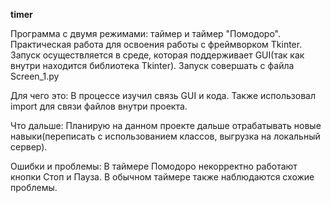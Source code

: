 <b>timer</b>

Программа с двумя режимами: таймер и таймер "Помодоро".
Практическая работа для освоения работы с фреймворком Tkinter.
Запуск осуществляется в среде, которая поддерживает GUI(так как внутри находится библиотека Tkinter). Запуск совершать с файла Screen_1.py

Для чего это:
В процессе изучил связь GUI и кода. Также использовал import для связи файлов внутри проекта.

Что дальше:
Планирую на данном проекте дальше отрабатывать новые навыки(переписать с использованием классов, выгрузка на локальный сервер).

Ошибки и проблемы:
В таймере Помодоро некорректно работают кнопки Стоп и Пауза. В обычном таймере также наблюдаются схожие проблемы.
